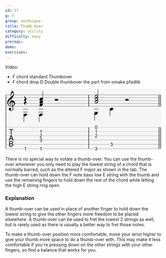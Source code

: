 ```yaml
---
id: 17
g: t
group: technique
title: Thumb-Over
category: utility
difficulty: easy
prereqs: 
demo: 
exercises:
---
```


Video:
- F chord standard Thumbover
- F chord drop D Double thumbover the part from omake pfadlib

<div class="tabImg">
  <img src="thumb-over.jpg" />
</div>

There is no special way to notate a thumb-over. You can use the thumb-over whenever you only need to play the <span class="tt" data-tip="the string with the lowest pitch, or at the bottom of the tab">lowest string</span> of a chord that is normally barred, such as the altered F major as shown in the tab. The thumb-over can hold down the F note bass <span class="tt" data-tip="the E string with the lowest pitch, or at the bottom of the tab">low E string</span> with the thumb and use the remaining fingers to hold down the rest of the chord while letting the <span class="tt" data-tip="the E string with the highest pitch, or at the top of the tab">high E string</span> ring open.

### Explanation

A thumb-over can be used in place of another finger to hold down the <span class="tt" data-tip="the string with the lowest pitch, or at the bottom of the tab">lowest string</span> to give the other fingers more freedom to be placed elsewhere. A thumb-over can be used to fret the lowest 2 strings as well, but is rarely used as there is usually a better way to fret those notes.

To make a thumb-over position more comfortable, move your wrist higher to give your thumb more space to do a thumb-over with. This may make it less comfortable if you're pressing down on the other strings with your other fingers, so find a balance that works for you.